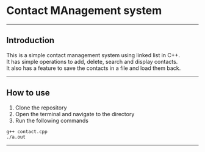 # Contact MAnagement system
***
## Introduction
This is a simple contact management system using linked list in C++. <br/>
It has simple operations to add, delete, search and display contacts. <br/>
It also has a feature to save the contacts in a file and load them back. <br/>
***
## How to use
1. Clone the repository
2. Open the terminal and navigate to the directory
3. Run the following commands
```
g++ contact.cpp
./a.out
```
***
## 